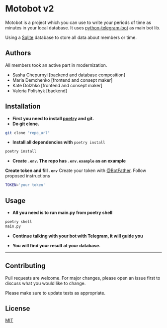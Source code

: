 # Motobot v2

Motobot is a project which you can use to write your 
periods of time as minutes in your local database.
It uses [python-telegram-bot](https://docs.python-telegram-bot.org/en/v20.0a1/index.html) as main bot lib.

Using a [Sqlite](https://www.sqlite.org/index.html) database to store all data about members or time.

## Authors
All members took an active part in modernization.
- Sasha Chepurnyi [backend and database composition]
- Maria Demchenko [frontend and consept maker]
- Kate Dolzhko [frontend and consept maker]
- Valeria Polishyk [backend]

## Installation

- **First you need to install [poetry](https://python-poetry.org/) and git.**
- **Do git clone.**

```bash
git clone "repo_url"
```
- **Install all dependencies with**  ```poetry install```

```bash
poetry install
```

- **Create ```.env```. The repo has ```.env.example``` as an example**

**Create token and fill ```.env```**
Create your token with [@BotFather](https://telegram.me/BotFather).
Follow proposed instructions

```bash
TOKEN='your token'
```

## Usage

- **All you need is to run main.py from poetry shell**

```bash
poetry shell
main.py
```

- **Continue talking with your bot with Telegram, it will guide you**

- **You will find your result at your database.**

***

## Contributing

Pull requests are welcome. For major changes, please open an issue first to discuss what you would like to change.

Please make sure to update tests as appropriate.

## License

[MIT](https://choosealicense.com/licenses/mit/)
